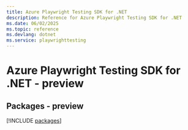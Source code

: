 ```yaml
---
title: Azure Playwright Testing SDK for .NET
description: Reference for Azure Playwright Testing SDK for .NET
ms.date: 06/02/2025
ms.topic: reference
ms.devlang: dotnet
ms.service: playwrighttesting
---
```

# Azure Playwright Testing SDK for .NET - preview
## Packages - preview
[!INCLUDE [packages](playwright-testing-index.md)]